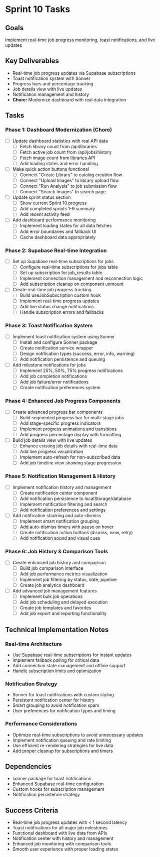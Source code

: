# Sprint 10 Tasks

## Goals
Implement real-time job progress monitoring, toast notifications, and live updates

## Key Deliverables
- Real-time job progress updates via Supabase subscriptions
- Toast notification system with Sonner
- Progress bars and percentage tracking
- Job details view with live updates
- Notification management and history
- **Chore:** Modernize dashboard with real data integration

## Tasks

### Phase 1: Dashboard Modernization (Chore)
- [ ] Update dashboard statistics with real API data
  - [ ] Fetch library count from /api/libraries
  - [ ] Fetch active job count from /api/jobs/history
  - [ ] Fetch image count from libraries API
  - [ ] Add loading states and error handling
  
- [ ] Make quick action buttons functional
  - [ ] Connect "Create Library" to catalog creation flow
  - [ ] Connect "Upload Images" to library upload flow
  - [ ] Connect "Run Analysis" to job submission flow
  - [ ] Connect "Search Images" to search page
  
- [ ] Update sprint status section
  - [ ] Show current Sprint 10 progress
  - [ ] Add completed sprints 1-9 summary
  - [ ] Add recent activity feed
  
- [ ] Add dashboard performance monitoring
  - [ ] Implement loading states for all data fetches
  - [ ] Add error boundaries and fallback UI
  - [ ] Cache dashboard data appropriately

### Phase 2: Supabase Real-time Integration
- [ ] Set up Supabase real-time subscriptions for jobs
  - [ ] Configure real-time subscriptions for jobs table
  - [ ] Set up subscription for job_results table
  - [ ] Implement connection management and reconnection logic
  - [ ] Add subscription cleanup on component unmount
  
- [ ] Create real-time job progress tracking
  - [ ] Build useJobSubscription custom hook
  - [ ] Implement real-time progress updates
  - [ ] Add live status change notifications
  - [ ] Handle subscription errors and fallbacks

### Phase 3: Toast Notification System
- [ ] Implement toast notification system using Sonner
  - [ ] Install and configure Sonner package
  - [ ] Create notification service wrapper
  - [ ] Design notification types (success, error, info, warning)
  - [ ] Add notification persistence and queuing
  
- [ ] Add milestone notifications for jobs
  - [ ] Implement 25%, 50%, 75% progress notifications
  - [ ] Add job completion notifications
  - [ ] Add job failure/error notifications
  - [ ] Create notification preferences system

### Phase 4: Enhanced Job Progress Components
- [ ] Create advanced progress bar components
  - [ ] Build segmented progress bar for multi-stage jobs
  - [ ] Add stage-specific progress indicators
  - [ ] Implement progress animations and transitions
  - [ ] Add progress percentage display with formatting
  
- [ ] Build job details view with live updates
  - [ ] Enhance existing job details with real-time data
  - [ ] Add live progress visualization
  - [ ] Implement auto-refresh for non-subscribed data
  - [ ] Add job timeline view showing stage progression

### Phase 5: Notification Management & History
- [ ] Implement notification history and management
  - [ ] Create notification center component
  - [ ] Add notification persistence to localStorage/database
  - [ ] Implement notification filtering and search
  - [ ] Add notification preferences and settings
  
- [ ] Add notification stacking and auto-dismiss
  - [ ] Implement smart notification grouping
  - [ ] Add auto-dismiss timers with pause on hover
  - [ ] Create notification action buttons (dismiss, view, retry)
  - [ ] Add notification sound and visual cues

### Phase 6: Job History & Comparison Tools
- [ ] Create enhanced job history and comparison
  - [ ] Build job comparison interface
  - [ ] Add job performance metrics visualization
  - [ ] Implement job filtering by status, date, pipeline
  - [ ] Create job analytics dashboard
  
- [ ] Add advanced job management features
  - [ ] Implement bulk job operations
  - [ ] Add job scheduling and delayed execution
  - [ ] Create job templates and favorites
  - [ ] Add job export and reporting functionality

## Technical Implementation Notes

### Real-time Architecture
- Use Supabase real-time subscriptions for instant updates
- Implement fallback polling for critical data
- Add connection state management and offline support
- Handle subscription limits and optimization

### Notification Strategy
- Sonner for toast notifications with custom styling
- Persistent notification center for history
- Smart grouping to avoid notification spam
- User preferences for notification types and timing

### Performance Considerations
- Optimize real-time subscriptions to avoid unnecessary updates
- Implement notification queuing and rate limiting
- Use efficient re-rendering strategies for live data
- Add proper cleanup for subscriptions and timers

## Dependencies
- sonner package for toast notifications
- Enhanced Supabase real-time configuration
- Custom hooks for subscription management
- Notification persistence strategy

## Success Criteria
- Real-time job progress updates with < 1 second latency
- Toast notifications for all major job milestones
- Functional dashboard with live data from APIs
- Notification center with history and management
- Enhanced job monitoring with comparison tools
- Smooth user experience with proper loading states 